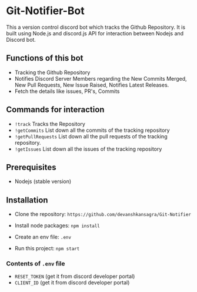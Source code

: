 # Git-Notifier-Bot 

This a version control discord bot which tracks the Github Repository. It is built using Node.js and discord.js API for interaction between Nodejs and Discord bot.

## Functions of this bot

- Tracking the Github Repository
- Notifies Discord Server Members regarding the New Commits Merged, New Pull Requests, New Issue Raised, Notifies Latest Releases.
- Fetch the details like issues, PR's, Commits


## Commands for interaction

- `!track` Tracks the Repository
- `!getCommits` List down all the commits of the tracking repository 
- `!getPullRequests` List down all the pull requests of the tracking repository.
- `!getIssues` List down all the issues of the tracking repository

## Prerequisites

- Nodejs (stable version)

## Installation

- Clone the repository: `https://github.com/devanshkansagra/Git-Notifier`

- Install node packages: `npm install`

- Create an env file: `.env`

- Run this project: `npm start`

### Contents of `.env` file
- `RESET_TOKEN` (get it from discord developer portal)
- `CLIENT_ID` (get it from discord developer portal) 
